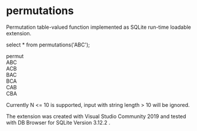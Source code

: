 # permutations
Permutation table-valued function implemented as SQLite run-time loadable extension.

select * from permutations('ABC');

permut</br>
ABC</br>
ACB</br>
BAC</br>
BCA</br>
CAB</br>
CBA</br>

Currently N <= 10 is supported, input with string length > 10 will be ignored.

The extension was created with Visual Studio Community 2019 and tested with DB Browser for SQLite Version 3.12.2 .
